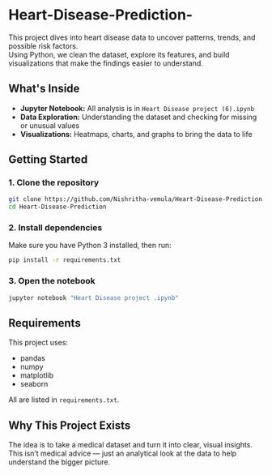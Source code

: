 # Heart-Disease-Prediction-

This project dives into heart disease data to uncover patterns, trends, and possible risk factors.  
Using Python, we clean the dataset, explore its features, and build visualizations that make the findings easier to understand.

## What's Inside
- **Jupyter Notebook:** All analysis is in `Heart Disease project (6).ipynb`
- **Data Exploration:** Understanding the dataset and checking for missing or unusual values
- **Visualizations:** Heatmaps, charts, and graphs to bring the data to life

## Getting Started

### 1. Clone the repository
```bash
git clone https://github.com/Nishritha-vemula/Heart-Disease-Prediction.git
cd Heart-Disease-Prediction
```

### 2. Install dependencies
Make sure you have Python 3 installed, then run:
```bash
pip install -r requirements.txt
```

### 3. Open the notebook
```bash
jupyter notebook "Heart Disease project .ipynb"
```

## Requirements
This project uses:
- pandas
- numpy
- matplotlib
- seaborn

All are listed in `requirements.txt`.

## Why This Project Exists
The idea is to take a medical dataset and turn it into clear, visual insights.  
This isn’t medical advice — just an analytical look at the data to help understand the bigger picture.


